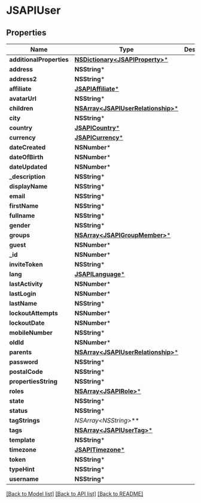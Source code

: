 # JSAPIUser

## Properties
Name | Type | Description | Notes
------------ | ------------- | ------------- | -------------
**additionalProperties** | [**NSDictionary&lt;JSAPIProperty&gt;***](JSAPIProperty.md) |  | [optional] 
**address** | **NSString*** |  | [optional] 
**address2** | **NSString*** |  | [optional] 
**affiliate** | [**JSAPIAffiliate***](JSAPIAffiliate.md) |  | [optional] 
**avatarUrl** | **NSString*** |  | [optional] 
**children** | [**NSArray&lt;JSAPIUserRelationship&gt;***](JSAPIUserRelationship.md) |  | [optional] 
**city** | **NSString*** |  | [optional] 
**country** | [**JSAPICountry***](JSAPICountry.md) |  | [optional] 
**currency** | [**JSAPICurrency***](JSAPICurrency.md) |  | [optional] 
**dateCreated** | **NSNumber*** |  | [optional] 
**dateOfBirth** | **NSNumber*** |  | [optional] 
**dateUpdated** | **NSNumber*** |  | [optional] 
**_description** | **NSString*** |  | [optional] 
**displayName** | **NSString*** |  | [optional] 
**email** | **NSString*** |  | [optional] 
**firstName** | **NSString*** |  | [optional] 
**fullname** | **NSString*** |  | [optional] 
**gender** | **NSString*** |  | [optional] 
**groups** | [**NSArray&lt;JSAPIGroupMember&gt;***](JSAPIGroupMember.md) |  | [optional] 
**guest** | **NSNumber*** |  | [optional] 
**_id** | **NSNumber*** |  | [optional] 
**inviteToken** | **NSString*** |  | [optional] 
**lang** | [**JSAPILanguage***](JSAPILanguage.md) |  | [optional] 
**lastActivity** | **NSNumber*** |  | [optional] 
**lastLogin** | **NSNumber*** |  | [optional] 
**lastName** | **NSString*** |  | [optional] 
**lockoutAttempts** | **NSNumber*** |  | [optional] 
**lockoutDate** | **NSNumber*** |  | [optional] 
**mobileNumber** | **NSString*** |  | [optional] 
**oldId** | **NSNumber*** |  | [optional] 
**parents** | [**NSArray&lt;JSAPIUserRelationship&gt;***](JSAPIUserRelationship.md) |  | [optional] 
**password** | **NSString*** |  | [optional] 
**postalCode** | **NSString*** |  | [optional] 
**propertiesString** | **NSString*** |  | [optional] 
**roles** | [**NSArray&lt;JSAPIRole&gt;***](JSAPIRole.md) |  | [optional] 
**state** | **NSString*** |  | [optional] 
**status** | **NSString*** |  | [optional] 
**tagStrings** | **NSArray&lt;NSString*&gt;*** |  | [optional] 
**tags** | [**NSArray&lt;JSAPIUserTag&gt;***](JSAPIUserTag.md) |  | [optional] 
**template** | **NSString*** |  | [optional] 
**timezone** | [**JSAPITimezone***](JSAPITimezone.md) |  | [optional] 
**token** | **NSString*** |  | [optional] 
**typeHint** | **NSString*** |  | [optional] 
**username** | **NSString*** |  | [optional] 

[[Back to Model list]](../README.md#documentation-for-models) [[Back to API list]](../README.md#documentation-for-api-endpoints) [[Back to README]](../README.md)


